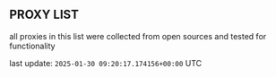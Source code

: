 ## PROXY LIST

all proxies in this list were collected from open sources and tested for functionality

last update: `2025-01-30 09:20:17.174156+00:00` UTC